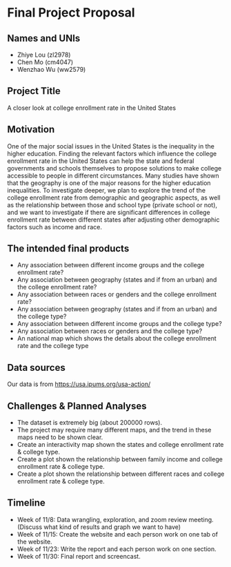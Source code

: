 Final Project Proposal
================

## **Names and UNIs**

  - Zhiye Lou (zl2978)  
  - Chen Mo (cm4047)
  - Wenzhao Wu (ww2579)

## **Project Title**

A closer look at college enrollment rate in the United States

## **Motivation**

One of the major social issues in the United States is the inequality in
the higher education. Finding the relevant factors which influence the
college enrollment rate in the United States can help the state and
federal governments and schools themselves to propose solutions to make
college accessible to people in different circumstances. Many studies
have shown that the geography is one of the major reasons for the higher
education inequalities. To investigate deeper, we plan to explore the
trend of the college enrollment rate from demographic and geographic
aspects, as well as the relationship between those and school type
(private school or not), and we want to investigate if there are
significant differences in college enrollment rate between different
states after adjusting other demographic factors such as income and
race.

## **The intended final products**

  - Any association between different income groups and the college
    enrollment rate?  
  - Any association between geography (states and if from an urban) and
    the college enrollment rate?
  - Any association between races or genders and the college enrollment
    rate?  
  - Any association between geography (states and if from an urban) and
    the college type?  
  - Any association between different income groups and the college
    type?  
  - Any association between races or genders and the college type?  
  - An national map which shows the details about the college enrollment
    rate and the college type

## **Data sources**

Our data is from <https://usa.ipums.org/usa-action/>

## **Challenges & Planned Analyses**

  - The dataset is extremely big (about 200000 rows).  
  - The project may require many different maps, and the trend in these
    maps need to be shown clear.
  - Create an interactivity map shown the states and college enrollment
    rate & college type.
  - Create a plot shown the relationship between family income and
    college enrollment rate & college type.
  - Create a plot shown the relationship between different races and
    college enrollment rate & college type.

## **Timeline**

  - Week of 11/8: Data wrangling, exploration, and zoom review meeting.
    (Discuss what kind of results and graph we want to have)  
  - Week of 11/15: Create the website and each person work on one tab of
    the website.  
  - Week of 11/23: Write the report and each person work on one section.
  - Week of 11/30: Final report and screencast.
